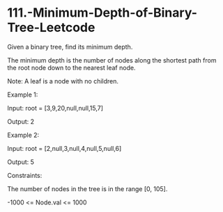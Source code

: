 # 111.-Minimum-Depth-of-Binary-Tree-Leetcode

Given a binary tree, find its minimum depth.

The minimum depth is the number of nodes along the shortest path from the root node down to the nearest leaf node.

Note: A leaf is a node with no children.

 

Example 1:


Input: root = [3,9,20,null,null,15,7]


Output: 2


Example 2:


Input: root = [2,null,3,null,4,null,5,null,6]


Output: 5
 

Constraints:


The number of nodes in the tree is in the range [0, 105].


-1000 <= Node.val <= 1000
